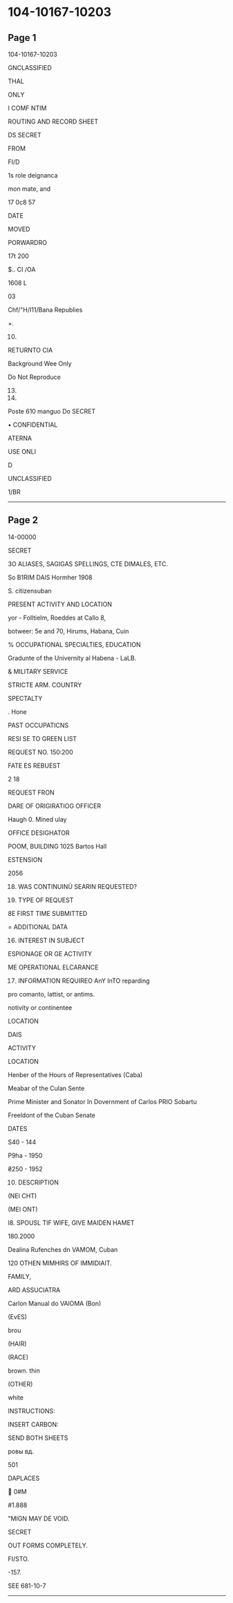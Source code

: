 # 104-10167-10203

## Page 1

104-10167-10203

GNCLASSIFIED

THAL

ONLY

I COMF NTIM

ROUTING AND RECORD SHEET

DS SECRET

FROM

FI/D

1s role deignanca

mon mate, and

17 0c8 57

DATE

MOVED

PORWARDRO

17t 200

$.. CI /OA

1608 L

03

Chf/"H/I11/Bana Republies

+.

10.

RETURNTO CIA

Background Wee Only

Do Not Reproduce

13.

18.

Poste 610 manguo Do SECRET

• CONFIDENTIAL

ATERNA

USE ONLI

D

UNCLASSIFIED

1/BR

---

## Page 2

14-00000

SECRET

3O ALIASES, SAGIGAS SPELLINGS, CTE DIMALES, ETC.

So B1RIM DAlS Hormher 1908

S. citizensuban

PRESENT ACTIVITY AND LOCATION

yor - Folltielm, Roeddes at Callo 8,

botweer: 5e and 70, Hirums, Habana, Cuin

% OCCUPATIONAL SPECIALTIES, EDUCATION

Gradunte of the Univernity al Habena - LaLB.

& MILITARY SERVICE

STRICTE ARM. COUNTRY

SPECTALTY

. Hone

PAST OCCUPATICNS

RESI SE TO GREEN LIST

REQUEST NO. 150:200

FATE ES REBUEST

2 18

REQUEST FRON

DARE OF ORIGIRATIOG OFFICER

Haugh 0. Mined ulay

OFFICE DESIGHATOR

POOM, BUILDING 1025 Bartos Hall

ESTENSION

2056

18. WAS CONTINUINÙ SEARIN REQUESTED?

15. TYPE OF REQUEST

8E FIRST TIME SUBMITTED

= ADDITIONAL DATA

16. INTEREST IN SUBJECT

ESPIONAGE OR GE ACTIVITY

ME OPERATIONAL ELCARANCE

17. INFORMATION REQUIREO AnY InTO reparding

pro comanto, lattist, or antims.

notivity or continentee

LOCATION

DAIS

ACTIVITY

LOCATION

Henber of the Hours of Representatives (Caba)

Meabar of the Culan Sente

Prime Minister and Sonator In Dovernment of Carlos PRIO Sobartu

Freeldont of the Cuban Senate

DATES

S40 - 144

P9ha - 1950

₴250 - 1952

10. DESCRIPTION

(NEI CHT)

(MEl ONT)

I8. SPOUSL TIF WIFE, GIVE MAIDEN HAMET

180.2000

Dealina Rufenches dn VAMOM, Cuban

120 OTHEN MIMHIRS OF IMMIDIAIT.

FAMILY,

ARD ASSUCIATRA

Carlon Manual do VAlOMA (Bon)

(EvES)

brou

(HAIR)

(RACE)

brown. thin

(OTHER)

white

INSTRUCTIONS:

INSERT CARBON:

SEND BOTH SHEETS

ровы вд.

501

DAPLACES

 0#M

#1.888

"MIGN MAY DE VOID.

SECRET

OUT FORMS COMPLETELY.

FI/STO.

-157.

SEE 681-10-7

---

